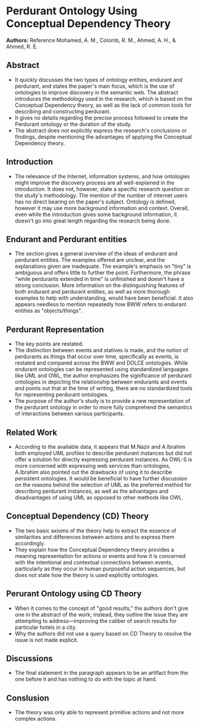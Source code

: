 # Perdurant Ontology Using Conceptual Dependency Theory

**Authors:** Reference Mohamed, A. M., Colomb, R. M., Ahmed, A. H., & Ahmed, R. E.

## Abstract
* It quickly discusses the two types of ontology entities, endurant and perdurant, and states the paper's main focus, which is the use of ontologies to improve discovery in the semantic web. The abstract introduces the methodology used in the research, which is based on the Conceptual Dependency theory, as well as the lack of common tools for describing and constructing perdurant.
* It gives no details regarding the precise process followed to create the Perdurant ontology or the duration of the study.
* The abstract does not explicitly express the research's conclusions or findings, despite mentioning the advantages of applying the Conceptual Dependency theory.

## Introduction 
* The relevance of the Internet, information systems, and how ontologies might improve the discovery process are all well-explained in the introduction. It does not, however, state a specific research question or the study's methodology. The mention of the number of internet users has no direct bearing on the paper's subject. Ontology is defined, however it may use more background information and context. Overall, even while the introduction gives some background information, it doesn't go into great length regarding the research being done.

## Endurant and Perdurant entities
* The section gives a general overview of the ideas of endurant and perdurant entities. The examples offered are unclear, and the explanations given are inadequate. The example's emphasis on "tiny" is ambiguous and offers little to further the point. Furthermore, the phrase "while perdurants extended in time" is unfinished and doesn't have a strong conclusion. More information on the distinguishing features of both endurant and perdurant entities, as well as more thorough examples to help with understanding, would have been beneficial. It also appears needless to mention repeatedly how BWW refers to endurant entities as "objects/things".

## Perdurant Representation
* The key points are restated.
* The distinction between events and statives is made, and the notion of perdurants as things that occur over time, specifically as events, is restated and compared across the BWW and DOLCE ontologies. While endurant ontologies can be represented using standardized languages like UML and OWL, the author emphasizes the significance of perdurant ontologies in depicting the relationship between endurants and events and points out that at the time of writing, there are no standardized tools for representing perdurant ontologies.
* The purpose of the author's study is to provide a new representation of the perdurant ontology in order to more fully comprehend the semantics of interactions between various participants. 

## Related Work
* According to the available data, it appears that M.Nazir and A.Ibrahim both employed UML profiles to describe perdurant instances but did not offer a solution for directly expressing perdurant instances. As OWL-S is more concerned with expressing web services than ontologies, A.Ibrahim also pointed out the drawbacks of using it to describe persistent ontologies. It would be beneficial to have further discussion on the reasons behind the selection of UML as the preferred method for describing perdurant instances, as well as the advantages and disadvantages of using UML as opposed to other methods like OWL. 

## Conceptual Dependency (CD) Theory
* The two basic axioms of the theory help to extract the essence of similarities and differences between actions and to express them accordingly.
* They explain how the Conceptual Dependency theory provides a meaning representation for actions or events and how it is concerned with the intentional and contextual connections between events, particularly as they occur in human purposeful action sequences, but does not state how the theory is used explicitly ontologies.

## Perurant Ontology using CD Theory
* When it comes to the concept of "good results," the authors don't give one in the abstract of the work; instead, they outline the issue they are attempting to address—improving the caliber of search results for particular hotels in a city.
* Why the authors did not use a query based on CD Theory to resolve the issue is not made explicit.

## Discussions
* The final statement in the paragraph appears to be an artifact from the one before it and has nothing to do with the topic at hand. 

## Conslusion 
* The theory was only able to represent primitive actions and not more complex actions.




